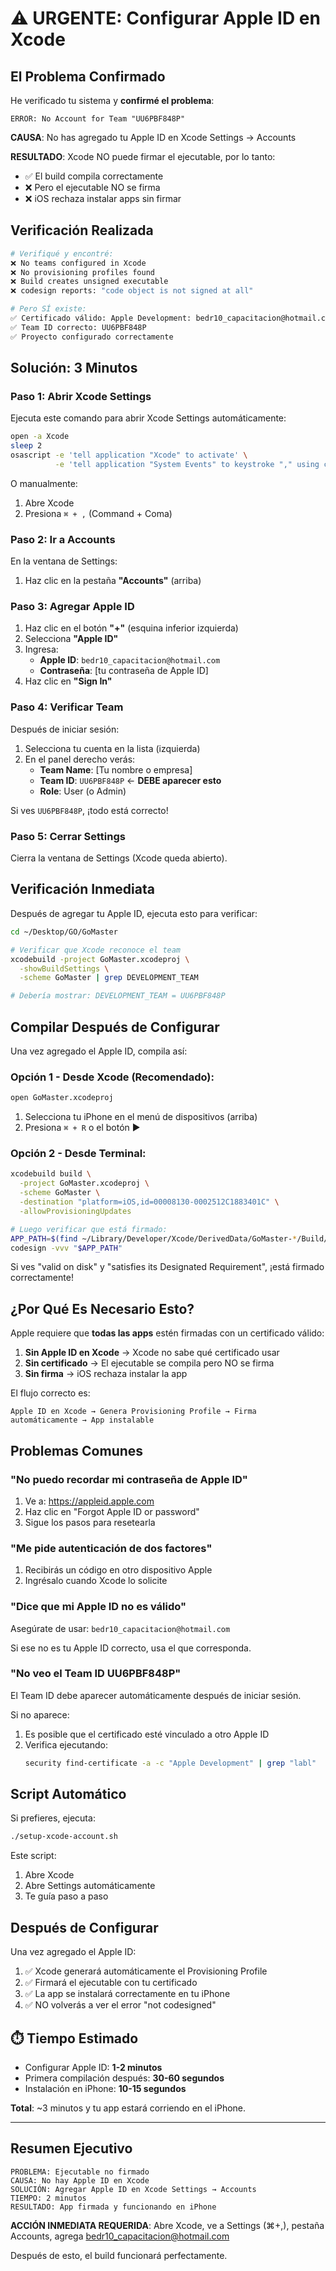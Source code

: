 # ⚠️ URGENTE: Configurar Apple ID en Xcode

## El Problema Confirmado

He verificado tu sistema y **confirmé el problema**:

```
ERROR: No Account for Team "UU6PBF848P"
```

**CAUSA**: No has agregado tu Apple ID en Xcode Settings → Accounts

**RESULTADO**: Xcode NO puede firmar el ejecutable, por lo tanto:
- ✅ El build compila correctamente
- ❌ Pero el ejecutable NO se firma
- ❌ iOS rechaza instalar apps sin firmar

## Verificación Realizada

```bash
# Verifiqué y encontré:
❌ No teams configured in Xcode
❌ No provisioning profiles found
❌ Build creates unsigned executable
❌ codesign reports: "code object is not signed at all"

# Pero SÍ existe:
✅ Certificado válido: Apple Development: bedr10_capacitacion@hotmail.com
✅ Team ID correcto: UU6PBF848P
✅ Proyecto configurado correctamente
```

## Solución: 3 Minutos

### Paso 1: Abrir Xcode Settings

Ejecuta este comando para abrir Xcode Settings automáticamente:

```bash
open -a Xcode
sleep 2
osascript -e 'tell application "Xcode" to activate' \
          -e 'tell application "System Events" to keystroke "," using command down'
```

O manualmente:
1. Abre Xcode
2. Presiona `⌘ + ,` (Command + Coma)

### Paso 2: Ir a Accounts

En la ventana de Settings:
1. Haz clic en la pestaña **"Accounts"** (arriba)

### Paso 3: Agregar Apple ID

1. Haz clic en el botón **"+"** (esquina inferior izquierda)
2. Selecciona **"Apple ID"**
3. Ingresa:
   - **Apple ID**: `bedr10_capacitacion@hotmail.com`
   - **Contraseña**: [tu contraseña de Apple ID]
4. Haz clic en **"Sign In"**

### Paso 4: Verificar Team

Después de iniciar sesión:
1. Selecciona tu cuenta en la lista (izquierda)
2. En el panel derecho verás:
   - **Team Name**: [Tu nombre o empresa]
   - **Team ID**: `UU6PBF848P` ← **DEBE aparecer esto**
   - **Role**: User (o Admin)

Si ves `UU6PBF848P`, ¡todo está correcto!

### Paso 5: Cerrar Settings

Cierra la ventana de Settings (Xcode queda abierto).

## Verificación Inmediata

Después de agregar tu Apple ID, ejecuta esto para verificar:

```bash
cd ~/Desktop/GO/GoMaster

# Verificar que Xcode reconoce el team
xcodebuild -project GoMaster.xcodeproj \
  -showBuildSettings \
  -scheme GoMaster | grep DEVELOPMENT_TEAM

# Debería mostrar: DEVELOPMENT_TEAM = UU6PBF848P
```

## Compilar Después de Configurar

Una vez agregado el Apple ID, compila así:

### Opción 1 - Desde Xcode (Recomendado):
```bash
open GoMaster.xcodeproj
```
1. Selecciona tu iPhone en el menú de dispositivos (arriba)
2. Presiona `⌘ + R` o el botón ▶️

### Opción 2 - Desde Terminal:
```bash
xcodebuild build \
  -project GoMaster.xcodeproj \
  -scheme GoMaster \
  -destination "platform=iOS,id=00008130-0002512C1883401C" \
  -allowProvisioningUpdates

# Luego verificar que está firmado:
APP_PATH=$(find ~/Library/Developer/Xcode/DerivedData/GoMaster-*/Build/Products/Debug-iphoneos -name "GoMaster.app" | head -1)
codesign -vvv "$APP_PATH"
```

Si ves "valid on disk" y "satisfies its Designated Requirement", ¡está firmado correctamente!

## ¿Por Qué Es Necesario Esto?

Apple requiere que **todas las apps** estén firmadas con un certificado válido:

1. **Sin Apple ID en Xcode** → Xcode no sabe qué certificado usar
2. **Sin certificado** → El ejecutable se compila pero NO se firma
3. **Sin firma** → iOS rechaza instalar la app

El flujo correcto es:
```
Apple ID en Xcode → Genera Provisioning Profile → Firma automáticamente → App instalable
```

## Problemas Comunes

### "No puedo recordar mi contraseña de Apple ID"
1. Ve a: https://appleid.apple.com
2. Haz clic en "Forgot Apple ID or password"
3. Sigue los pasos para resetearla

### "Me pide autenticación de dos factores"
1. Recibirás un código en otro dispositivo Apple
2. Ingrésalo cuando Xcode lo solicite

### "Dice que mi Apple ID no es válido"
Asegúrate de usar: `bedr10_capacitacion@hotmail.com`

Si ese no es tu Apple ID correcto, usa el que corresponda.

### "No veo el Team ID UU6PBF848P"
El Team ID debe aparecer automáticamente después de iniciar sesión.

Si no aparece:
1. Es posible que el certificado esté vinculado a otro Apple ID
2. Verifica ejecutando:
   ```bash
   security find-certificate -a -c "Apple Development" | grep "labl"
   ```

## Script Automático

Si prefieres, ejecuta:
```bash
./setup-xcode-account.sh
```

Este script:
1. Abre Xcode
2. Abre Settings automáticamente
3. Te guía paso a paso

## Después de Configurar

Una vez agregado el Apple ID:

1. ✅ Xcode generará automáticamente el Provisioning Profile
2. ✅ Firmará el ejecutable con tu certificado
3. ✅ La app se instalará correctamente en tu iPhone
4. ✅ NO volverás a ver el error "not codesigned"

## ⏱️ Tiempo Estimado

- Configurar Apple ID: **1-2 minutos**
- Primera compilación después: **30-60 segundos**
- Instalación en iPhone: **10-15 segundos**

**Total**: ~3 minutos y tu app estará corriendo en el iPhone.

---

## Resumen Ejecutivo

```
PROBLEMA: Ejecutable no firmado
CAUSA: No hay Apple ID en Xcode
SOLUCIÓN: Agregar Apple ID en Xcode Settings → Accounts
TIEMPO: 2 minutos
RESULTADO: App firmada y funcionando en iPhone
```

**ACCIÓN INMEDIATA REQUERIDA**:
Abre Xcode, ve a Settings (⌘+,), pestaña Accounts, agrega bedr10_capacitacion@hotmail.com

Después de esto, el build funcionará perfectamente.
